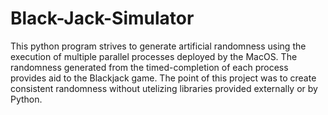 # Black-Jack-Simulator
This python program strives to generate artificial randomness using the execution of multiple parallel processes deployed by the MacOS. The randomness generated from the timed-completion of each process provides aid to the Blackjack game. The point of this project was to create consistent randomness without utelizing libraries provided externally or by Python. 
